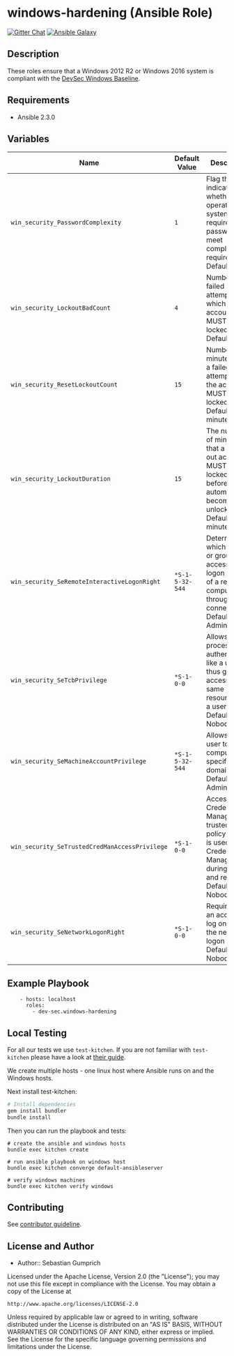 # windows-hardening (Ansible Role)

[![Gitter Chat](https://badges.gitter.im/Join%20Chat.svg)][2]
[![Ansible Galaxy]()][3]

## Description

These roles ensure that a Windows 2012 R2 or Windows 2016 system is compliant with the [DevSec Windows Baseline](https://github.com/dev-sec/windows-baseline).

## Requirements

* Ansible 2.3.0

## Variables

| Name                                           | Default Value   | Description                         |
| ---------------------------------------------- | --------------- | ----------------------------------- |
| `win_security_PasswordComplexity`              | `1`             | Flag that indicates whether the operating system MUST require that passwords meet complexity requirements. Default: True |
| `win_security_LockoutBadCount`                 | `4`             | Number of failed logon attempts after which a user account MUST be locked out. Default: 4 |
| `win_security_ResetLockoutCount`               | `15`            | Number of minutes after a failed logon attempt that the account MUST be locked out. Default: 15 minutes|
| `win_security_LockoutDuration`                 | `15`            | The number of minutes that a locked-out account MUST remain locked out before automatically becoming unlocked. Default: 15 minutes |
| `win_security_SeRemoteInteractiveLogonRight`   | `*S-1-5-32-544` | Determines which users or groups can access the logon screen of a remote computer through a RDP connection. Default: Administrators |
| `win_security_SeTcbPrivilege`                  | `*S-1-0-0`      | Allows a process to authenticate like a user and thus gain access to the same resources as a user. Default: Nobody |
| `win_security_SeMachineAccountPrivilege`       | `*S-1-5-32-544` | Allows the user to add a computer to a specific domain. Default: Administrators |
| `win_security_SeTrustedCredManAccessPrivilege` | `*S-1-0-0`      | Access Credential Manager as a trusted caller policy setting is used by Credential Manager during backup and restore. Default: Nobody |
| `win_security_SeNetworkLogonRight`             | `*S-1-0-0`      | Required for an account to log on using the network logon type. Default: Nobody |

## Example Playbook

```
    - hosts: localhost
      roles:
        - dev-sec.windows-hardening
```

## Local Testing

For all our tests we use `test-kitchen`. If you are not familiar with `test-kitchen` please have a look at [their guide](http://kitchen.ci/docs/getting-started).

We create multiple hosts - one linux host where Ansible runs on and the Windows hosts.

Next install test-kitchen:

```bash
# Install dependencies
gem install bundler
bundle install
```

Then you can run the playbook and tests:
```
# create the ansible and windows hosts
bundle exec kitchen create

# run ansible playbook on windows host
bundle exec kitchen converge default-ansibleserver

# verify windows machines
bundle exec kitchen verify windows

```

## Contributing

See [contributor guideline](CONTRIBUTING.md).

## License and Author

* Author:: Sebastian Gumprich

Licensed under the Apache License, Version 2.0 (the "License");
you may not use this file except in compliance with the License.
You may obtain a copy of the License at

    http://www.apache.org/licenses/LICENSE-2.0

Unless required by applicable law or agreed to in writing, software
distributed under the License is distributed on an "AS IS" BASIS,
WITHOUT WARRANTIES OR CONDITIONS OF ANY KIND, either express or implied.
See the License for the specific language governing permissions and
limitations under the License.


[1]: http://travis-ci.org/dev-sec/ansible-os-hardening
[2]: https://gitter.im/dev-sec/general
[3]: https://galaxy.ansible.com/dev-sec/os-hardening

